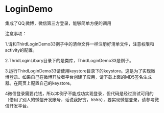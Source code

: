 # LoginDemo
集成了QQ,微博，微信第三方登录，能够简单方便的调用

注意事项：


1.请和ThirdLoginDemo33例子中的清单文件一样注册好清单文件，注意权限和activity的配置。

2.ThridLoginLibary目录下的是类库，ThirdLoginDemo33是例子。

3.运行ThirdLoginDemo33请使用keystore目录下的keystore。这是为了实现微博登录。如果自己在微博开放者平台创建了应用，请下载上面的MD5签名生成器。在网页上配置自己的keystore。

4微信登录需要花钱，所以本例子不能成功实现登录，但代码是经过测试可用的（借用了别人的微信开发账号，话说我好穷，5555），要实现微信登录，请参考微信开发平台。
